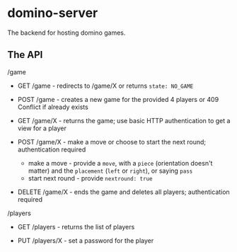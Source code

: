 # domino-server

The backend for hosting domino games.

## The API

/game

- GET /game - redirects to /game/X or returns `state: NO_GAME`
- POST /game - creates a new game for the provided 4 players or 409 Conflict if already exists

- GET /game/X - returns the game; use basic HTTP authentication to get a view for a player
- POST /game/X - make a move or choose to start the next round; authentication required
  - make a move - provide a `move`, with a `piece` (orientation doesn't matter) and the `placement` (`left` or `right`), or saying `pass`
  - start next round - provide `nextround: true`
- DELETE /game/X - ends the game and deletes all players; authentication required

/players

- GET /players - returns the list of players

- PUT /players/X - set a password for the player
